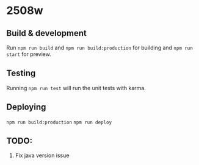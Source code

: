 # 2508w

## Build & development

Run `npm run build` and `npm run build:production` for building and `npm run start` for preview.

## Testing

Running `npm run test` will run the unit tests with karma.

## Deploying
`npm run build:production`
`npm run deploy`

## TODO:

1. Fix java version issue
